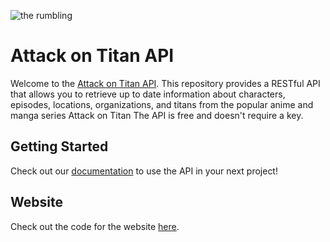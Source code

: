 ![the rumbling](public/The-Rumbling.avif)

# Attack on Titan API
Welcome to the [Attack on Titan API](https://www.attackontitanapi.com/). This repository provides a RESTful API that allows you to retrieve up to date information about characters, episodes, locations, organizations, and titans from the popular anime and manga series Attack on Titan The API is free and doesn't require a key.

## Getting Started
Check out our [documentation](https://www.attackontitanapi.com/docs) to use the API in your next project!

## Website
Check out the code for the website [here](https://github.com/ZachMcM/attack-on-titan-api-site).



